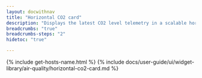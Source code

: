 ```yaml
---
layout: docwithnav
title: "Horizontal CO2 card"
description: "Displays the latest CO2 level telemetry in a scalable horizontal layout."
breadcrumbs: "true"
breadcrumbs-steps: "2"
hidetoc: "true"

---
```

{% include get-hosts-name.html %}
{% include docs/user-guide/ui/widget-library/air-quality/horizontal-co2-card.md %}
